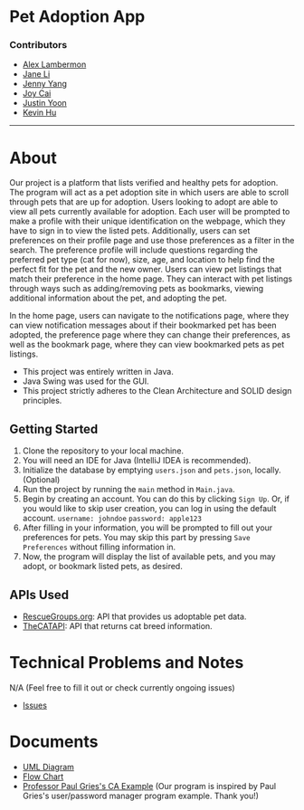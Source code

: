 # Pet Adoption App

### Contributors
* [Alex Lambermon](https://github.com/lamberm2)
* [Jane Li](https://github.com/snowykitkat)
* [Jenny Yang](https://github.com/yangje02)
* [Joy Cai](https://github.com/Joyce12345678)
* [Justin Yoon](https://github.com/justinyoon95)
* [Kevin Hu](https://github.com/koolgreg2009) 

<hr>

# About
Our project is a platform that lists verified and healthy pets for adoption.
The program will act as a pet adoption site in which users are able to scroll through pets that are up for adoption.
Users looking to adopt are able to view all pets currently available for adoption.
Each user will be prompted to make a profile with their unique identification on the webpage,
which they have to sign in to view the listed pets.
Additionally, users can set preferences on their profile page and use those preferences as a filter in the search.
The preference profile will include questions regarding the preferred pet type (cat for now), size, age, and
location to help find the perfect fit for the pet and the new owner.
Users can view pet listings that match their preference in the home page. They can interact with pet listings through 
ways such as adding/removing pets as bookmarks, viewing additional information about the pet, and adopting the pet.

In the home page, users can navigate to the notifications page, where they can view notification messages about if 
their bookmarked pet has been adopted, the preference page where they can change their preferences, as well as the 
bookmark page, where they can view bookmarked pets as pet listings. 

* This project was entirely written in Java.
* Java Swing was used for the GUI.
* This project strictly adheres to the Clean Architecture and SOLID design principles.

## Getting Started
1. Clone the repository to your local machine.
2. You will need an IDE for Java (IntelliJ IDEA is recommended).
3. Initialize the database by emptying `users.json` and `pets.json`, locally. (Optional)
4. Run the project by running the `main` method in `Main.java`.
5. Begin by creating an account. You can do this by clicking `Sign Up`. Or, if you would like to skip user creation, you can log in using the default account. `username: johndoe` `password: apple123`
6. After filling in your information, you will be prompted to fill out your preferences for pets. You may skip this part by pressing `Save Preferences` without filling information in.
7. Now, the program will display the list of available pets, and you may adopt, or bookmark listed pets, as desired.

## APIs Used
* [RescueGroups.org](https://rescuegroups.org/services/adoptable-pet-data-api/): API that provides us adoptable pet data.
* [TheCATAPI](https://documenter.getpostman.com/view/5578104/RWgqUxxh#intro): API that returns cat breed information.

# Technical Problems and Notes
N/A (Feel free to fill it out or check currently ongoing issues)
* [Issues](https://github.com/koolgreg2009/group8csc207/issues)

# Documents
* [UML Diagram](https://lucid.app/lucidchart/5fb0ce87-45b4-4f2e-9527-57cff33bf035/edit?viewport_loc=1226%2C-948%2C4386%2C2030%2C0_0&invitationId=inv_282f4d82-22a6-4b58-b2ca-4a74da2ebeb9)
* [Flow Chart](https://lucid.app/lucidchart/d2f8b40e-59de-49e9-9eeb-e733e1e2a166/edit?invitationId=inv_4ff0dbca-a473-4dc7-8d1f-96b53d3bb54a&page=0_0#)
* [Professor Paul Gries's CA Example](https://github.com/paulgries/LoginCleanArchitecture) (Our program is inspired by Paul Gries's user/password manager program example. Thank you!)
